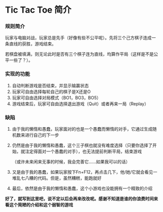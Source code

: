 # Tic Tac Toe 简介



### 规则简介

​	玩家与电脑对战，玩家总是先手（好像有些不公平呢）。先将三个己方棋子连成一条直线的获胜，游戏结束。

​	若棋盘被填满，则无论此时是否有三个棋子连为直线，均算作平局（这样是不是公平一些了？）。



### 实现的功能

1. 自动判断游戏是否结束，并显示输赢状态
2. 玩家可自由选择每轮自己的棋子是X还是O
3. 玩家可自由选择对局模式（BO1，BO3，BO5）
4. 游戏结束后，玩家可自由选择退出游戏（Quit）或者再来一局（Replay）



### 缺陷

1. 由于我的懒惰和愚蠢，玩家面对的也是一个愚蠢而懒惰的对手，它通过生成随机数来进行自己的下一步

2. 仍然是由于我的懒惰和愚蠢，这个三子棋也就没有难度选择（只要你选择了开始，就注定得面对一个愚蠢的对手），也无法提前判断平局，结束游戏

   （或许未来闲来无事的时候，我会完善它……如果我可以的话）

3. 又是由于我的愚蠢，如果玩家按下Fn+F12，再点击几下，他/她/它就会看见一堆乱七八糟的代码。但是，虽然糟糕，能跑就好

4. 最后，依然是由于我的懒惰和愚蠢，这个小游戏也没能拥有一个精致的介绍



**好了，就写到这里吧，说不定以后会再来改改呢。感谢不知道是谁的你浪费时间来看这个简陋的介绍和这个弱智的游戏**

